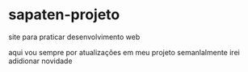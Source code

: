 # sapaten-projeto
site para praticar desenvolvimento web

aqui vou sempre por atualizações em meu projeto
semanlalmente irei  adidionar novidade
